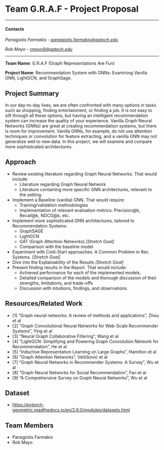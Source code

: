 # Team G.R.A.F - Project Proposal
___
#### Contacts 
*Panagiotis Farmakis - panagiotis.farmakis@gatech.edu*

*Rob Mayo - rmayo9@gatech.edu*
___

**Team Name**: G.R.A.F (Graph Representations Are Fun)

**Project Name**: Recommendation System with GNNs: Examining Vanilla GNN, LightGCN, and GraphSage.

## Project Summary
In our day-to-day lives, we are often confronted with many options in tasks such as shopping, finding entertainment, or finding a job. It is not easy to sift through all these options, but having an intelligent recommendation system can increase the quality of your experience. Vanilla Graph Neural Networks (GNNs) are great at creating recommendation systems, but there is room for improvement. Vanilla GNNs, for example, do not use attention techniques or convolution for feature extracting, and a vanilla GNN may not generalize well to new data. In this project, we will examine and compare more sophisticated architectures.

## Approach 
* Review existing literature regarding Graph Neural Networks. That would include: 
  * Literature regarding Graph Neural Network
  * Literature containing more specific GNN architectures, relevant to the setting. 
* Implement a Baseline (vanilla) GNN. That would require: 
  * Training/validation methodologies
  * Implementation of relevant evaluation metrics: Precision@k, Recall@k, NDCG@k, etc.
* Implement more sophisticated GNN architectures, tailored to Recommendation Systems: 
  * GraphSAGE
  * LightGCN
  * GAT (Graph Attention Networks) *[Stretch Goal]*
  * Comparison with the baseline model
* Experiment with Cold-Start approaches. A Common Problem in Rec.  Systems. *[Stretch Goal]*
* Dive into the Explainability of the Results *[Stretch Goal]*
* Present finding results in the Report. That would include: 
  * Achieved performance for each of the implemented models.
  * Detailed comparison of the models and thorough discussion of their strengths, limitations, and trade-offs 
  * Discussion with intuitions, findings, and observations. 

## Resources/Related Work 

* [1] “Graph neural networks: A review of methods and applications”, Zhou et al
* [2] “Graph Convolutional Neural Networks for Web-Scale Recommender Systems”,  Ying et al
* [3] “Neural Graph Collaborative Filtering“, Wang et al
* [4] “LightGCN: Simplifying and Powering Graph Convolution
Network for Recommendation”, He et al
* [5] “Inductive Representation Learning on Large Graphs”, Hamilton et al
* [6] “Graph Attention Networks”, Veličković et al
* [7] “Graph Neural Networks in Recommender Systems: A Survey”, Wu et al
* [8] “Graph Neural Networks for Social Recommendation”, Fan et al
* [9] “A Comprehensive Survey on Graph Neural Networks”, Wu et al 

## Dataset
* https://pytorch-geometric.readthedocs.io/en/2.6.0/modules/datasets.html

## Team Members
* Panagiotis Farmakis
* Rob Mayo
